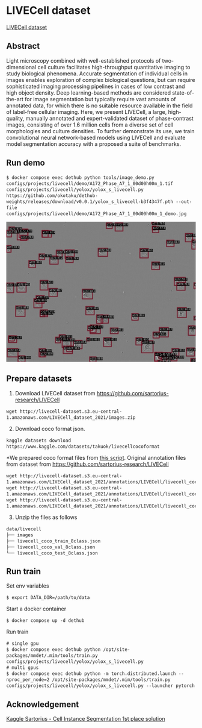 # LIVECell dataset

[LIVECell dataset](https://sartorius-research.github.io/LIVECell/)

## Abstract

Light microscopy combined with well-established protocols of two-dimensional cell culture facilitates high-throughput quantitative imaging to study biological phenomena. Accurate segmentation of individual cells in images enables exploration of
complex biological questions, but can require sophisticated imaging processing pipelines in cases of low contrast and high
object density. Deep learning-based methods are considered state-of-the-art for image segmentation but typically require vast
amounts of annotated data, for which there is no suitable resource available in the field of label-free cellular imaging. Here, we
present LIVECell, a large, high-quality, manually annotated and expert-validated dataset of phase-contrast images, consisting
of over 1.6 million cells from a diverse set of cell morphologies and culture densities. To further demonstrate its use, we train
convolutional neural network-based models using LIVECell and evaluate model segmentation accuracy with a proposed a suite
of benchmarks.

## Run demo

```
$ docker compose exec dethub python tools/image_demo.py configs/projects/livecell/demo/A172_Phase_A7_1_00d00h00m_1.tif configs/projects/livecell/yolox/yolox_s_livecell.py https://github.com/okotaku/dethub-weights/releases/download/v0.0.1/yolox_s_livecell-b3f4347f.pth --out-file configs/projects/livecell/demo/A172_Phase_A7_1_00d00h00m_1_demo.jpg
```

![plot](demo/A172_Phase_A7_1_00d00h00m_1_demo.jpg)

## Prepare datasets

1. Download LIVECell dataset from https://github.com/sartorius-research/LIVECell

```
wget http://livecell-dataset.s3.eu-central-1.amazonaws.com/LIVECell_dataset_2021/images.zip
```

2. Download coco format json.

```
kaggle datasets download https://www.kaggle.com/datasets/takuok/livecellcocoformat
```

\*We prepared coco format files from [this script](../../../tools/dataset_converters/prepare_livecell.py).
Original annotation files from dataset from https://github.com/sartorius-research/LIVECell

```
wget http://livecell-dataset.s3.eu-central-1.amazonaws.com/LIVECell_dataset_2021/annotations/LIVECell/livecell_coco_train.json
wget http://livecell-dataset.s3.eu-central-1.amazonaws.com/LIVECell_dataset_2021/annotations/LIVECell/livecell_coco_val.json
wget http://livecell-dataset.s3.eu-central-1.amazonaws.com/LIVECell_dataset_2021/annotations/LIVECell/livecell_coco_test.json
```

3. Unzip the files as follows

```
data/livecell
├── images
├── livecell_coco_train_8class.json
├── livecell_coco_val_8class.json
└── livecell_coco_test_8class.json
```

## Run train

Set env variables

```
$ export DATA_DIR=/path/to/data
```

Start a docker container

```
$ docker compose up -d dethub
```

Run train

```
# single gpu
$ docker compose exec dethub python /opt/site-packages/mmdet/.mim/tools/train.py configs/projects/livecell/yolox/yolox_s_livecell.py
# multi gpus
$ docker compose exec dethub python -m torch.distributed.launch --nproc_per_node=2 /opt/site-packages/mmdet/.mim/tools/train.py configs/projects/livecell/yolox/yolox_s_livecell.py --launcher pytorch
```

## Acknowledgement

[Kaggle Sartorius - Cell Instance Segmentation 1st place solution](https://github.com/tascj/kaggle-sartorius-cell-instance-segmentation-solution)
